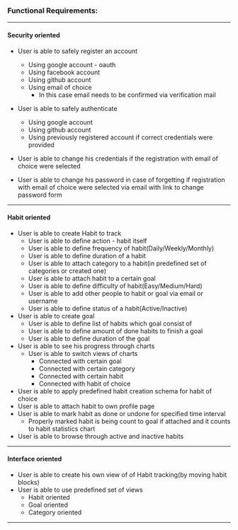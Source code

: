 
### Functional Requirements:

___
#### Security oriented
* User is able to safely register an account
  * Using google account - oauth 
  * Using facebook account
  * Using github account  
  * Using email of choice
    * In this case email needs to be confirmed via verification mail

* User is able to safely authenticate
  * Using google account
  * Using github account 
  * Using previously registered account if correct credentials were provided

* User is able to change his credentials if the registration with email of choice were selected
* User is able to change his password in case of forgetting if registration with email of choice were selected via email with link to change password form
___
#### Habit oriented
* User is able to create Habit to track
    * User is able to define action - habit itself 
    * User is able to define frequency of habit(Daily/Weekly/Monthly)
    * User is able to define duration of a habit
    * User is able to attach category to a habit(in predefined set of categories or created one)
    * User is able to attach habit to a certain goal
    * User is able to define difficulty of habit(Easy/Medium/Hard)
    * User is able to add other people to habit or goal via email or username
    * User is able to define status of a habit(Active/Inactive)
* User is able to create goal
  * User is able to define list of habits which goal consist of 
  * User is able to define amount of done habits to finish a goal
  * User is able to define duration of the goal
* User is able to see his progress through charts 
  * User is able to switch views of charts
    * Connected with certain goal 
    * Connected with certain category
    * Connected with certain habit
    * Connected with habit of choice 
* User is able to apply predefined habit creation schema for habit of choice
* User is able to attach habit to own profile page
* User is able to mark habit as done or undone for specified time interval 
  * Properly marked habit is being count to goal if attached and it counts to habit statistics chart
* User is able to browse through active and inactive habits 
___
#### Interface oriented 
* User is able to create his own view of of Habit tracking(by moving habit blocks)
* User is able to use predefined set of views
  * Habit oriented
  * Goal oriented
  * Category oriented
___

